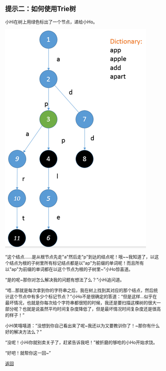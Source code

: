 ## 提示二：如何使用Trie树
小Hi在树上用绿色标出了一个节点，递给小Ho。

![提示2](./提示2.jpg)

“这个结点……是从根节点先走"a"然后走"p"到达的结点呢！哦~~我知道了，以这个结点为根的子树里所有标记结点都是以"ap"为前缀的单词呢！而且所有以"ap"为前缀的单词都在以这个节点为根的子树里~”小Ho惊喜道。

“是的呢~那你对怎么解决我的问题有想法了么？”小Hi追问道。

“唔...那就是每次拿到你的字符串之后，我在树上找到其对应的那个结点，然后统计这个节点中有多少个标记节点？”小Ho不是很确定的答道：“但是这样...似乎在最坏情况，也就是你每次给个字符串都很短的时候，我还是要扫描这棵树的很大一部分呢？也就是说虽然平均时间复杂度降低了，但是最坏情况时间复杂度还是很高的样子！”

小Hi笑嘻嘻道：”没想到你自己看出来了呢~我还以为又要教训你了！~那你有什么好的解决方法么？”

“没呢！小Hi你就别卖关子了，赶紧告诉我吧！”被折磨的够呛的小Ho开始求饶。

“好吧！就帮你这一回~”

[返回](./1014%20-%20Trie树.md#描述)